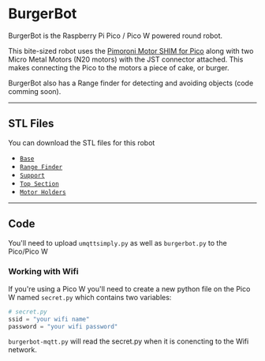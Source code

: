 # BurgerBot
BurgerBot is the Raspberry Pi Pico / Pico W powered round robot. 

This bite-sized robot uses the [Pimoroni Motor SHIM for Pico](https://www.pimoroni.com/motorshim) along with two Micro Metal Motors (N20 motors) with the JST connector attached. This makes connecting the Pico to the motors a piece of cake, or burger. 

BurgerBot also has a Range finder for detecting and avoiding objects (code comming soon).

---

## STL Files
You can download the STL files for this robot

- [`Base`](stl/base_v1.stl)
- [`Range Finder`](stl/rangefinder_v1.stl)
- [`Support`](stl/support_v1.stl)
- [`Top Section`](stl/topsection_v1.stl)
- [`Motor Holders`](stl/motor_holder_v6.stl)

---

## Code
You'll need to upload `umqttsimply.py` as well as `burgerbot.py` to the Pico/Pico W

### Working with Wifi
If you're using a Pico W you'll need to create a new python file on the Pico W named `secret.py` which contains two variables:

``` python
# secret.py
ssid = "your wifi name"
password = "your wifi password"
```
`burgerbot-mqtt.py` will read the secret.py when it is conencting to the Wifi network.